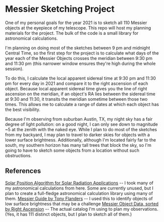 # Messier Sketching Project
One of my personal goals for the year 2021 is to sketch all 110 Messier objects at the eyepiece of my
telescope. This repo will host my planning materials for the project. The bulk of the code is a small
library for astronomical calculations.

I'm planning on doing most of the sketches between 9 pm and midnight Central Time, so the first step
for the project is to calculate what days of the year each of the Messier Objects crosses the meridian
between 9:30 pm and 11:30 pm (this narrower window ensures they're high during the whole session).

To do this, I calculate the local apparent sidereal time at 9:30 pm and 11:30 pm for every day in 2021
and compare it to the right ascension of each object. Because local apparent sidereal time gives you the
line of right ascension on the meridian, if an object's RA lies between the sidereal time at 9:30 and
11:30, it transits the meridian sometime between those two times. This allows me to calculate a range of
dates at which each object has the best visibility.

Because I'm observing from suburban Austin, TX, my night sky has a fair degree of light pollution: on a
good night, I can only see down to magnitude ~5 at the zenith with the naked eye. While I plan to do
most of the sketches from my backyard, I may plan to travel to darker skies for objects with a lower
surface brightness. Additionally, although I'm located fairly far to the south, my southern horizon has
many tall trees that block the sky, so I'm going to have to sketch some objects from a location without
such obstructions.

## References
[Solar Position Algorithm for Solar Radiation Applications](https://www.nrel.gov/docs/fy08osti/34302.pdf) -- I took many of my astronomical calculations from here. Some are currently unused, but I plan to
create a full-fledge astronomical calculation library using many of them.
[Messier Guide by Tony Flanders](https://tonyflanders.wordpress.com/messier-guide-index-by-number/) --
I used this to identify objects of low surface brightness that may be a challenge
[Messier Object Data, sorted by Right Ascension](https://www.messier.seds.org/dataRA.html) --
The actual catalog I'm using to plan my observations. (Yes, it has 111 distinct objects, but I plan to
sketch all of them.)
